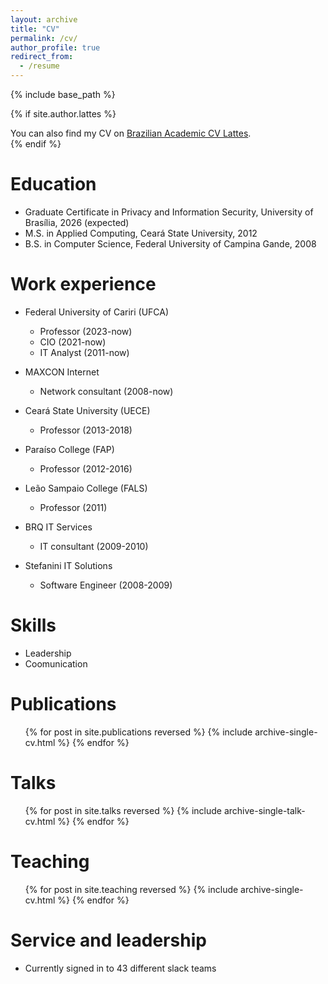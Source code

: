 ```yaml
---
layout: archive
title: "CV"
permalink: /cv/
author_profile: true
redirect_from:
  - /resume
---
```


{% include base_path %}

{% if site.author.lattes %}
  <div class="wordwrap">You can also find my CV on <a href="{{site.author.lattes}}">Brazilian Academic CV Lattes</a>.</div>
{% endif %}

Education
======
* Graduate Certificate in Privacy and Information Security, University of Brasília, 2026 (expected)
* M.S. in Applied Computing, Ceará State University, 2012
* B.S. in Computer Science, Federal University of Campina Gande, 2008

Work experience
======
* Federal University of Cariri (UFCA)
  * Professor (2023-now)
  * CIO (2021-now)
  * IT Analyst (2011-now)

* MAXCON Internet
  * Network consultant (2008-now)

* Ceará State University (UECE)
  * Professor (2013-2018)

* Paraíso College (FAP)
  * Professor (2012-2016)

* Leão Sampaio College (FALS)
  * Professor (2011)

* BRQ IT Services
  * IT consultant (2009-2010)

* Stefanini IT Solutions
  * Software Engineer (2008-2009)
  
Skills
======
* Leadership
* Coomunication

Publications
======
  <ul>{% for post in site.publications reversed %}
    {% include archive-single-cv.html %}
  {% endfor %}</ul>
  
Talks
======
  <ul>{% for post in site.talks reversed %}
    {% include archive-single-talk-cv.html  %}
  {% endfor %}</ul>
  
Teaching
======
  <ul>{% for post in site.teaching reversed %}
    {% include archive-single-cv.html %}
  {% endfor %}</ul>
  
Service and leadership
======
* Currently signed in to 43 different slack teams
